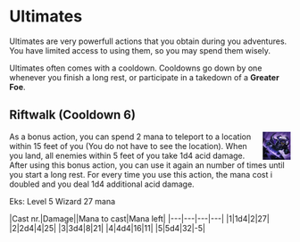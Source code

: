 # Ultimates

Ultimates are very powerfull actions that you obtain during you adventures. You have limited access to using them, so you may spend them wisely. 

Ultimates often comes with a cooldown. Cooldowns go down by one whenever you finish a long rest, or participate in a takedown of a **Greater Foe**.

## Riftwalk (Cooldown 6) 

<img src="https://github.com/Sebastianhju/Runeterra-5e/blob/main/img%20-%20Ult/Riftwalk.png" align=right width=10% height=10%>

As a bonus action, you can spend 2 mana to teleport to a location within 15 feet of you (You do not have to see the location). 
When you land, all enemies within 5 feet of you take 1d4 acid damage. After using this bonus action, you can use it again an number of times until you start a long rest. 
For every time you use this action, the mana cost i doubled and you deal 1d4 additional acid damage. 

Eks: Level 5 Wizard 27 mana

|Cast nr.|Damage||Mana to cast|Mana left|
|---|---|---|---|
|1|1d4|2|27|
|2|2d4|4|25|
|3|3d4|8|21|
|4|4d4|16|11|
|5|5d4|32|-5|
